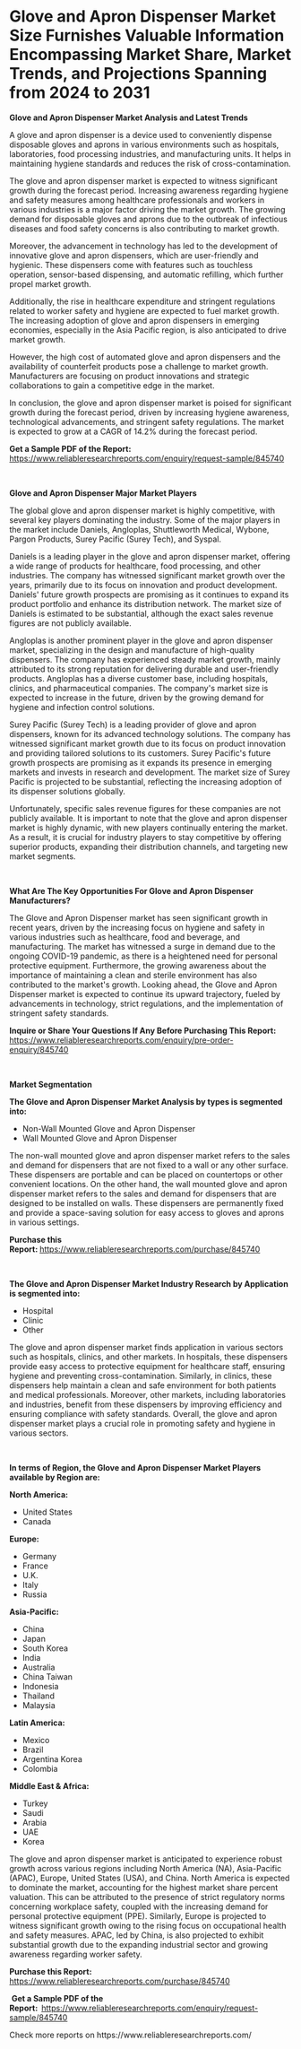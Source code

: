 <p><h1>Glove and Apron Dispenser Market Size Furnishes Valuable Information Encompassing Market Share, Market Trends, and Projections Spanning from 2024 to 2031</h1></p><p><strong>Glove and Apron Dispenser Market Analysis and Latest Trends</strong></p>
<p><p>A glove and apron dispenser is a device used to conveniently dispense disposable gloves and aprons in various environments such as hospitals, laboratories, food processing industries, and manufacturing units. It helps in maintaining hygiene standards and reduces the risk of cross-contamination.</p><p>The glove and apron dispenser market is expected to witness significant growth during the forecast period. Increasing awareness regarding hygiene and safety measures among healthcare professionals and workers in various industries is a major factor driving the market growth. The growing demand for disposable gloves and aprons due to the outbreak of infectious diseases and food safety concerns is also contributing to market growth.</p><p>Moreover, the advancement in technology has led to the development of innovative glove and apron dispensers, which are user-friendly and hygienic. These dispensers come with features such as touchless operation, sensor-based dispensing, and automatic refilling, which further propel market growth.</p><p>Additionally, the rise in healthcare expenditure and stringent regulations related to worker safety and hygiene are expected to fuel market growth. The increasing adoption of glove and apron dispensers in emerging economies, especially in the Asia Pacific region, is also anticipated to drive market growth.</p><p>However, the high cost of automated glove and apron dispensers and the availability of counterfeit products pose a challenge to market growth. Manufacturers are focusing on product innovations and strategic collaborations to gain a competitive edge in the market.</p><p>In conclusion, the glove and apron dispenser market is poised for significant growth during the forecast period, driven by increasing hygiene awareness, technological advancements, and stringent safety regulations. The market is expected to grow at a CAGR of 14.2% during the forecast period.</p></p>
<p><strong>Get a Sample PDF of the Report:&nbsp;</strong> <a href="https://www.reliableresearchreports.com/enquiry/request-sample/845740">https://www.reliableresearchreports.com/enquiry/request-sample/845740</a></p>
<p>&nbsp;</p>
<p><strong>Glove and Apron Dispenser Major Market Players</strong></p>
<p><p>The global glove and apron dispenser market is highly competitive, with several key players dominating the industry. Some of the major players in the market include Daniels, Angloplas, Shuttleworth Medical, Wybone, Pargon Products, Surey Pacific (Surey Tech), and Syspal. </p><p>Daniels is a leading player in the glove and apron dispenser market, offering a wide range of products for healthcare, food processing, and other industries. The company has witnessed significant market growth over the years, primarily due to its focus on innovation and product development. Daniels' future growth prospects are promising as it continues to expand its product portfolio and enhance its distribution network. The market size of Daniels is estimated to be substantial, although the exact sales revenue figures are not publicly available.</p><p>Angloplas is another prominent player in the glove and apron dispenser market, specializing in the design and manufacture of high-quality dispensers. The company has experienced steady market growth, mainly attributed to its strong reputation for delivering durable and user-friendly products. Angloplas has a diverse customer base, including hospitals, clinics, and pharmaceutical companies. The company's market size is expected to increase in the future, driven by the growing demand for hygiene and infection control solutions.</p><p>Surey Pacific (Surey Tech) is a leading provider of glove and apron dispensers, known for its advanced technology solutions. The company has witnessed significant market growth due to its focus on product innovation and providing tailored solutions to its customers. Surey Pacific's future growth prospects are promising as it expands its presence in emerging markets and invests in research and development. The market size of Surey Pacific is projected to be substantial, reflecting the increasing adoption of its dispenser solutions globally.</p><p>Unfortunately, specific sales revenue figures for these companies are not publicly available. It is important to note that the glove and apron dispenser market is highly dynamic, with new players continually entering the market. As a result, it is crucial for industry players to stay competitive by offering superior products, expanding their distribution channels, and targeting new market segments.</p></p>
<p>&nbsp;</p>
<p><strong>What Are The Key Opportunities For Glove and Apron Dispenser Manufacturers?</strong></p>
<p><p>The Glove and Apron Dispenser market has seen significant growth in recent years, driven by the increasing focus on hygiene and safety in various industries such as healthcare, food and beverage, and manufacturing. The market has witnessed a surge in demand due to the ongoing COVID-19 pandemic, as there is a heightened need for personal protective equipment. Furthermore, the growing awareness about the importance of maintaining a clean and sterile environment has also contributed to the market's growth. Looking ahead, the Glove and Apron Dispenser market is expected to continue its upward trajectory, fueled by advancements in technology, strict regulations, and the implementation of stringent safety standards.</p></p>
<p><strong>Inquire or Share Your Questions If Any Before Purchasing This Report:</strong> <a href="https://www.reliableresearchreports.com/enquiry/pre-order-enquiry/845740">https://www.reliableresearchreports.com/enquiry/pre-order-enquiry/845740</a></p>
<p>&nbsp;</p>
<p><strong>Market Segmentation</strong></p>
<p><strong>The Glove and Apron Dispenser Market Analysis by types is segmented into:</strong></p>
<p><ul><li>Non-Wall Mounted Glove and Apron Dispenser</li><li>Wall Mounted Glove and Apron Dispenser</li></ul></p>
<p><p>The non-wall mounted glove and apron dispenser market refers to the sales and demand for dispensers that are not fixed to a wall or any other surface. These dispensers are portable and can be placed on countertops or other convenient locations. On the other hand, the wall mounted glove and apron dispenser market refers to the sales and demand for dispensers that are designed to be installed on walls. These dispensers are permanently fixed and provide a space-saving solution for easy access to gloves and aprons in various settings.</p></p>
<p><strong>Purchase this Report:&nbsp;</strong><a href="https://www.reliableresearchreports.com/purchase/845740">https://www.reliableresearchreports.com/purchase/845740</a></p>
<p>&nbsp;</p>
<p><strong>The Glove and Apron Dispenser Market Industry Research by Application is segmented into:</strong></p>
<p><ul><li>Hospital</li><li>Clinic</li><li>Other</li></ul></p>
<p><p>The glove and apron dispenser market finds application in various sectors such as hospitals, clinics, and other markets. In hospitals, these dispensers provide easy access to protective equipment for healthcare staff, ensuring hygiene and preventing cross-contamination. Similarly, in clinics, these dispensers help maintain a clean and safe environment for both patients and medical professionals. Moreover, other markets, including laboratories and industries, benefit from these dispensers by improving efficiency and ensuring compliance with safety standards. Overall, the glove and apron dispenser market plays a crucial role in promoting safety and hygiene in various sectors.</p></p>
<p>&nbsp;</p>
<p><strong>In terms of Region, the Glove and Apron Dispenser Market Players available by Region are:</strong></p>
<p>
    <p> <strong> North America: </strong>
        <ul>
            <li>United States</li>
            <li>Canada</li>
        </ul>
        </p> 
    <p> <strong> Europe: </strong>
        <ul>
            <li>Germany</li>
            <li>France</li>
            <li>U.K.</li>
            <li>Italy</li>
            <li>Russia</li>
        </ul>
        </p> 
    <p> <strong> Asia-Pacific: </strong>
        <ul>
            <li>China</li>
            <li>Japan</li>
            <li>South Korea</li>
            <li>India</li>
            <li>Australia</li>
            <li>China Taiwan</li>
            <li>Indonesia</li>
            <li>Thailand</li>
            <li>Malaysia</li>
        </ul>
        </p> 
    <p> <strong> Latin America: </strong>
        <ul>
            <li>Mexico</li>
            <li>Brazil</li>
            <li>Argentina Korea</li>
            <li>Colombia</li>
        </ul>
        </p> 
    <p> <strong> Middle East & Africa: </strong>
        <ul>
            <li>Turkey</li>
            <li>Saudi</li>
            <li>Arabia</li>
            <li>UAE</li>
            <li>Korea</li>
        </ul>
    </p>
    </p>
<p><p>The glove and apron dispenser market is anticipated to experience robust growth across various regions including North America (NA), Asia-Pacific (APAC), Europe, United States (USA), and China. North America is expected to dominate the market, accounting for the highest market share percent valuation. This can be attributed to the presence of strict regulatory norms concerning workplace safety, coupled with the increasing demand for personal protective equipment (PPE). Similarly, Europe is projected to witness significant growth owing to the rising focus on occupational health and safety measures. APAC, led by China, is also projected to exhibit substantial growth due to the expanding industrial sector and growing awareness regarding worker safety.</p></p>
<p><strong>Purchase this Report: </strong><a href="https://www.reliableresearchreports.com/purchase/845740">https://www.reliableresearchreports.com/purchase/845740</a></p>
<p>&nbsp;<strong>Get a Sample PDF of the Report:&nbsp;&nbsp;</strong><a href="https://www.reliableresearchreports.com/enquiry/request-sample/845740">https://www.reliableresearchreports.com/enquiry/request-sample/845740</a></p>
<p><strong></strong></p>
<p>Check more reports on https://www.reliableresearchreports.com/</p>